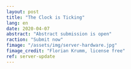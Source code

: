 ```yaml
---
layout: post
title: "The Clock is Ticking"
lang: en
date: 2020-04-07
abstract: "Abstract submission is open"
raction: "Submit now"
fimage: "/assets/img/server-hardware.jpg"
fimage_credit: "Florian Krumm, license free"
ref: server-update
---
```


